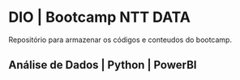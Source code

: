 
# DIO | Bootcamp NTT DATA

Repositório para armazenar os códigos e conteudos do bootcamp. 

## Análise de Dados | Python | PowerBI
